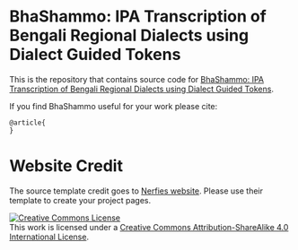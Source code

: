# BhaShammo: IPA Transcription of Bengali Regional Dialects using Dialect Guided Tokens

This is the repository that contains source code for [BhaShammo: IPA Transcription of Bengali Regional Dialects using Dialect Guided Tokens](https://github.com/S-M-J-I/bhashammo-dgt-regional-bengail-2-ipa).

If you find BhaShammo useful for your work please cite:
```
@article{
}
```

# Website Credit

The source template credit goes to [Nerfies website](https://nerfies.github.io). Please use their template to create your project pages.

<a rel="license" href="http://creativecommons.org/licenses/by-sa/4.0/"><img alt="Creative Commons License" style="border-width:0" src="https://i.creativecommons.org/l/by-sa/4.0/88x31.png" /></a><br />This work is licensed under a <a rel="license" href="http://creativecommons.org/licenses/by-sa/4.0/">Creative Commons Attribution-ShareAlike 4.0 International License</a>.
